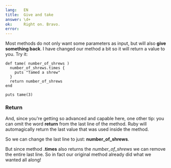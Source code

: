 ```yaml
---
lang:   EN
title:  Give and take
answer: \d+
ok:     Right on. Bravo.
error:
---
```


Most methods do not only want some parameters as input, but will also __give something back__.
I have changed our method a bit so it will return a value to you. Try it:

    def tame( number_of_shrews )
      number_of_shrews.times {
        puts "Tamed a shrew"
      }
      return number_of_shrews
    end

    puts tame(3)

### Return
And, since you're getting so advanced and capable here, one other tip:
you can omit the word __return__ from the last line of the method.
Ruby will automagically return the last value that was used inside the method.

So we can change the last line to just: __number\_of\_shrews__.

But since method __.times__ also returns the _number\_of\_shrews_ we can
remove the entire last line. So in fact our original method already did what we wanted all along!
